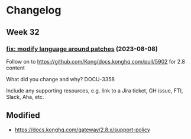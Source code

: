 # Changelog

## Week 32

### [fix: modify language around patches](https://github.com/Kong/docs.konghq.com/pull/5910) (2023-08-08)

Follow on to https://github.com/Kong/docs.konghq.com/pull/5902 for 2.8 content




What did you change and why? DOCU-3358
 
Include any supporting resources, e.g. link to a Jira ticket, GH issue, FTI, Slack, Aha, etc.

## Modified

- https://docs.konghq.com/gateway/2.8.x/support-policy

